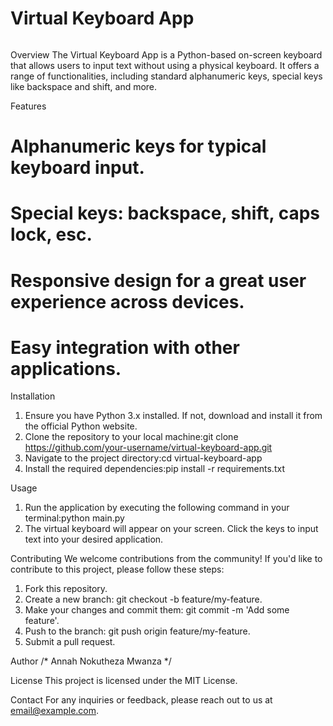 # Virtual Keyboard App

<img src="" alt="">

Overview
The Virtual Keyboard App is a Python-based on-screen keyboard that allows users to input text without using a physical keyboard. It offers a range of functionalities, including standard alphanumeric keys, special keys like backspace and shift, and more.

Features
# Alphanumeric keys for typical keyboard input.
# Special keys: backspace, shift, caps lock, esc.
# Responsive design for a great user experience across devices.
# Easy integration with other applications.

Installation
1. Ensure you have Python 3.x installed. If not, download and install it from the official Python website.
2. Clone the repository to your local machine:git clone https://github.com/your-username/virtual-keyboard-app.git
3. Navigate to the project directory:cd virtual-keyboard-app
4. Install the required dependencies:pip install -r requirements.txt

Usage
1. Run the application by executing the following command in your terminal:python main.py
2. The virtual keyboard will appear on your screen. Click the keys to input text into your desired application.

Contributing
We welcome contributions from the community! If you'd like to contribute to this project, please follow these steps:
1. Fork this repository.
2. Create a new branch: git checkout -b feature/my-feature.
3. Make your changes and commit them: git commit -m 'Add some feature'.
4. Push to the branch: git push origin feature/my-feature.
5. Submit a pull request.

Author
/* Annah Nokutheza Mwanza */

License
This project is licensed under the MIT License.

Contact
For any inquiries or feedback, please reach out to us at email@example.com.

